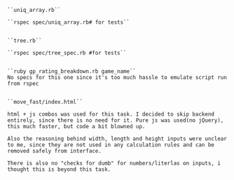 
    ``uniq_array.rb``

    ``rspec spec/uniq_array.rb# for tests``


    ``tree.rb``

    ``rspec spec/tree_spec.rb #for tests``


    ``ruby gp_rating_breakdown.rb game_name``
    No specs for this one since it's too much hassle to emulate script run from rspec


    ``move_fast/index.html``
    
    html + js combos was used for this task. I decided to skip backend entirely, since there is no need for it. Pure js was used(no jQuery), this much faster, but code a bit blowned up.
    
    Also the reasoning behind width, length and height inputs were unclear to me, since they are not used in any calculation rules and can be removed safely from interface.
    
    There is also no "checks for dumb" for numbers/literlas on inputs, i thought this is beyond this task.
